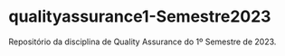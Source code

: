# qualityassurance1-Semestre2023
Repositório da disciplina de Quality Assurance do 1º Semestre de 2023.
